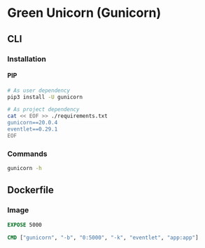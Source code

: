 # Green Unicorn (Gunicorn)

## CLI

### Installation

#### PIP

```sh
# As user dependency
pip3 install -U gunicorn

# As project dependency
cat << EOF >> ./requirements.txt
gunicorn==20.0.4
eventlet==0.29.1
EOF
```

### Commands

```sh
gunicorn -h
```

<!-- ### Usage

```sh
gunicorn
``` -->

## Dockerfile

### Image

```Dockerfile
EXPOSE 5000

CMD ["gunicorn", "-b", "0:5000", "-k", "eventlet", "app:app"]
```

